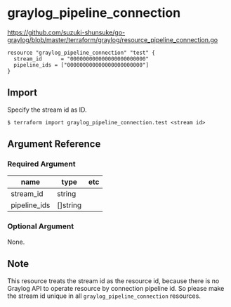 # graylog_pipeline_connection

https://github.com/suzuki-shunsuke/go-graylog/blob/master/terraform/graylog/resource_pipeline_connection.go

```hcl
resource "graylog_pipeline_connection" "test" {
  stream_id      = "000000000000000000000000"
  pipeline_ids = ["000000000000000000000000"]
}
```

## Import

Specify the stream id as ID.

```console
$ terraform import graylog_pipeline_connection.test <stream id>
```

## Argument Reference

### Required Argument

name | type | etc
--- | --- | ---
stream_id | string |
pipeline_ids | []string |

### Optional Argument

None.

## Note

This resource treats the stream id as the resource id,
because there is no Graylog API to operate resource by connection pipeline id.
So please make the stream id unique in all `graylog_pipeline_connection` resources.
